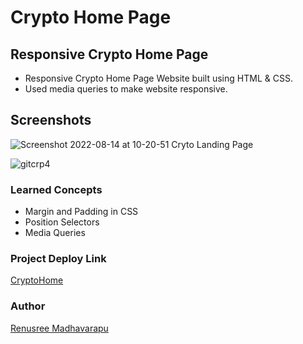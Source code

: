# Crypto Home Page

## Responsive Crypto Home Page
 - Responsive Crypto Home Page  Website built using HTML & CSS.
 - Used media queries to make website responsive. 

## Screenshots


![Screenshot 2022-08-14 at 10-20-51 Cryto Landing Page](https://user-images.githubusercontent.com/110158807/184523077-b3ea6c10-c90d-44f8-aac6-e3505d587ca6.png)


![gitcrp4](https://user-images.githubusercontent.com/110158807/184523064-5bfba01d-256a-4437-bedc-20666d25bd06.png)



### Learned Concepts
- Margin and Padding in CSS
- Position Selectors
- Media Queries

### Project Deploy Link
[CryptoHome](https://cryptotokenpage.netlify.app/)

### Author
[Renusree Madhavarapu](https://github.com/RenusreeMadhavarapu)
